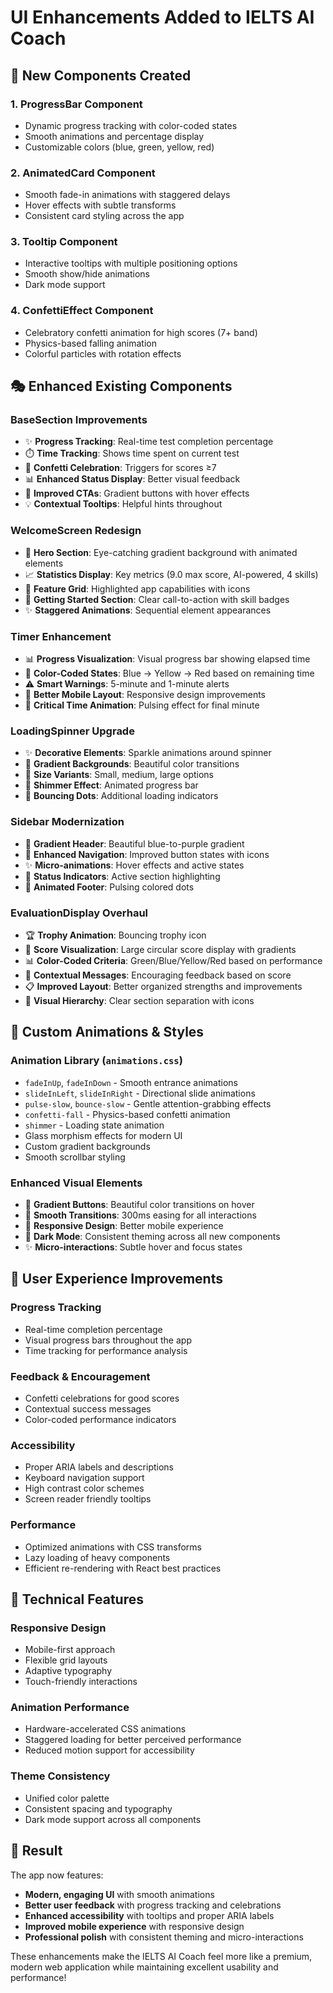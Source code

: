 # UI Enhancements Added to IELTS AI Coach

## 🎨 New Components Created

### 1. **ProgressBar Component**
- Dynamic progress tracking with color-coded states
- Smooth animations and percentage display
- Customizable colors (blue, green, yellow, red)

### 2. **AnimatedCard Component**
- Smooth fade-in animations with staggered delays
- Hover effects with subtle transforms
- Consistent card styling across the app

### 3. **Tooltip Component**
- Interactive tooltips with multiple positioning options
- Smooth show/hide animations
- Dark mode support

### 4. **ConfettiEffect Component**
- Celebratory confetti animation for high scores (7+ band)
- Physics-based falling animation
- Colorful particles with rotation effects

## 🎭 Enhanced Existing Components

### **BaseSection Improvements**
- ✨ **Progress Tracking**: Real-time test completion percentage
- ⏱️ **Time Tracking**: Shows time spent on current test
- 🎊 **Confetti Celebration**: Triggers for scores ≥7
- 📊 **Enhanced Status Display**: Better visual feedback
- 🎯 **Improved CTAs**: Gradient buttons with hover effects
- 💡 **Contextual Tooltips**: Helpful hints throughout

### **WelcomeScreen Redesign**
- 🌟 **Hero Section**: Eye-catching gradient background with animated elements
- 📈 **Statistics Display**: Key metrics (9.0 max score, AI-powered, 4 skills)
- 🎯 **Feature Grid**: Highlighted app capabilities with icons
- 🚀 **Getting Started Section**: Clear call-to-action with skill badges
- ✨ **Staggered Animations**: Sequential element appearances

### **Timer Enhancement**
- 📊 **Progress Visualization**: Visual progress bar showing elapsed time
- 🎨 **Color-Coded States**: Blue → Yellow → Red based on remaining time
- ⚠️ **Smart Warnings**: 5-minute and 1-minute alerts
- 📱 **Better Mobile Layout**: Responsive design improvements
- 🔔 **Critical Time Animation**: Pulsing effect for final minute

### **LoadingSpinner Upgrade**
- ✨ **Decorative Elements**: Sparkle animations around spinner
- 🎨 **Gradient Backgrounds**: Beautiful color transitions
- 📏 **Size Variants**: Small, medium, large options
- 🔄 **Shimmer Effect**: Animated progress bar
- 💫 **Bouncing Dots**: Additional loading indicators

### **Sidebar Modernization**
- 🎨 **Gradient Header**: Beautiful blue-to-purple gradient
- 🎯 **Enhanced Navigation**: Improved button states with icons
- ✨ **Micro-animations**: Hover effects and active states
- 🎪 **Status Indicators**: Active section highlighting
- 🌈 **Animated Footer**: Pulsing colored dots

### **EvaluationDisplay Overhaul**
- 🏆 **Trophy Animation**: Bouncing trophy icon
- 🎯 **Score Visualization**: Large circular score display with gradients
- 📊 **Color-Coded Criteria**: Green/Blue/Yellow/Red based on performance
- 💬 **Contextual Messages**: Encouraging feedback based on score
- 📋 **Improved Layout**: Better organized strengths and improvements
- 🎨 **Visual Hierarchy**: Clear section separation with icons

## 🎨 Custom Animations & Styles

### **Animation Library** (`animations.css`)
- `fadeInUp`, `fadeInDown` - Smooth entrance animations
- `slideInLeft`, `slideInRight` - Directional slide animations
- `pulse-slow`, `bounce-slow` - Gentle attention-grabbing effects
- `confetti-fall` - Physics-based confetti animation
- `shimmer` - Loading state animation
- Glass morphism effects for modern UI
- Custom gradient backgrounds
- Smooth scrollbar styling

### **Enhanced Visual Elements**
- 🎨 **Gradient Buttons**: Beautiful color transitions on hover
- 🔄 **Smooth Transitions**: 300ms easing for all interactions
- 📱 **Responsive Design**: Better mobile experience
- 🌙 **Dark Mode**: Consistent theming across all new components
- ✨ **Micro-interactions**: Subtle hover and focus states

## 🎯 User Experience Improvements

### **Progress Tracking**
- Real-time completion percentage
- Visual progress bars throughout the app
- Time tracking for performance analysis

### **Feedback & Encouragement**
- Confetti celebrations for good scores
- Contextual success messages
- Color-coded performance indicators

### **Accessibility**
- Proper ARIA labels and descriptions
- Keyboard navigation support
- High contrast color schemes
- Screen reader friendly tooltips

### **Performance**
- Optimized animations with CSS transforms
- Lazy loading of heavy components
- Efficient re-rendering with React best practices

## 🚀 Technical Features

### **Responsive Design**
- Mobile-first approach
- Flexible grid layouts
- Adaptive typography
- Touch-friendly interactions

### **Animation Performance**
- Hardware-accelerated CSS animations
- Staggered loading for better perceived performance
- Reduced motion support for accessibility

### **Theme Consistency**
- Unified color palette
- Consistent spacing and typography
- Dark mode support across all components

## 🎉 Result

The app now features:
- **Modern, engaging UI** with smooth animations
- **Better user feedback** with progress tracking and celebrations
- **Enhanced accessibility** with tooltips and proper ARIA labels
- **Improved mobile experience** with responsive design
- **Professional polish** with consistent theming and micro-interactions

These enhancements make the IELTS AI Coach feel more like a premium, modern web application while maintaining excellent usability and performance!